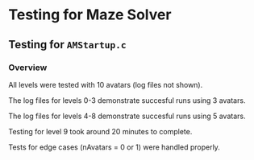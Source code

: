 # Testing for Maze Solver

## Testing for `AMStartup.c`

### Overview

All levels were tested with 10 avatars (log files not shown).

The log files for levels 0-3 demonstrate succesful runs using 3 avatars.

The log files for levels 4-8 demonstrate succesful runs using 5 avatars.

Testing for level 9 took around 20 minutes to complete.

Tests for edge cases (nAvatars = 0 or 1) were handled properly.